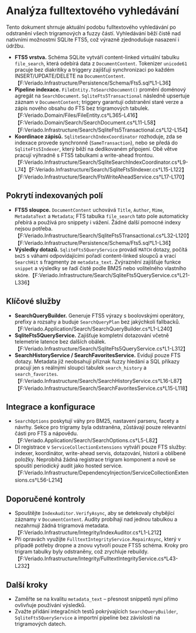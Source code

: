 # Analýza fulltextového vyhledávání

Tento dokument shrnuje aktuální podobu fulltextového vyhledávání po odstranění všech trigramových a fuzzy částí. Vyhledávání běží čistě nad nativními možnostmi SQLite FTS5, což výrazně zjednodušuje nasazení i údržbu.

- **FTS5 vrstva.** Schéma SQLite vytváří content-linked virtuální tabulku `file_search`, která odebírá data z `DocumentContent`. Tokenizer `unicode61` pracuje bez diakritiky a triggery zajišťují synchronizaci po každém INSERT/UPDATE/DELETE na `DocumentContent`.【F:Veriado.Infrastructure/Persistence/Schema/Fts5.sql†L1-L36】
- **Pipeline indexace.** `FileEntity.ToSearchDocument()` promění doménový agregát na `SearchDocument`. `SqliteFts5Transactional` následně upsertuje záznam v `DocumentContent`; triggery garantují odstranění staré verze a zápis nového obsahu do FTS bez trigramových tabulek.【F:Veriado.Domain/Files/FileEntity.cs†L365-L416】【F:Veriado.Domain/Search/SearchDocument.cs†L11-L58】【F:Veriado.Infrastructure/Search/SqliteFts5Transactional.cs†L12-L154】
- **Koordinace zápisů.** `SqliteSearchIndexCoordinator` rozhoduje, zda se indexace provede synchronně (`SameTransaction`), nebo se předá do `SqliteFts5Indexer`, který běží na dedikovaném připojení. Obě větve pracují výhradně s FTS5 tabulkami a write-ahead frontou.【F:Veriado.Infrastructure/Search/SqliteSearchIndexCoordinator.cs†L9-L74】【F:Veriado.Infrastructure/Search/SqliteFts5Indexer.cs†L15-L122】【F:Veriado.Infrastructure/Search/FtsWriteAheadService.cs†L17-L170】

## Pokrytí indexovaných polí
- **FTS5 sloupce.** `DocumentContent` uchovává `Title`, `Author`, `Mime`, `MetadataText` a `Metadata`; FTS tabulka `file_search` tato pole automaticky přebírá a používá pro snippety i vážení. Žádné další pomocné indexy nejsou potřeba.【F:Veriado.Infrastructure/Search/SqliteFts5Transactional.cs†L32-L120】【F:Veriado.Infrastructure/Persistence/Schema/Fts5.sql†L1-L36】
- **Výsledky dotazů.** `SqliteFts5QueryService` provádí `MATCH` dotazy, počítá `bm25` s váhami odpovídajícími pořadí content-linked sloupců a vrací `SearchHit` s fragmenty ze `metadata_text`. Zvýraznění zajišťuje funkce `snippet` a výsledky se řadí čistě podle BM25 nebo volitelného vlastního skóre.【F:Veriado.Infrastructure/Search/SqliteFts5QueryService.cs†L21-L336】

## Klíčové služby
- **SearchQueryBuilder.** Generuje FTS5 výrazy s boolovskými operátory, prefixy a rozsahy a buduje `SearchQueryPlan` bez jakýchkoli fallbacků.【F:Veriado.Application/Search/SearchQueryBuilder.cs†L1-L240】
- **SqliteFts5QueryService.** Zajišťuje kompletní dotazování včetně telemetrie latence bez dalších obálek.【F:Veriado.Infrastructure/Search/SqliteFts5QueryService.cs†L1-L312】
- **SearchHistoryService / SearchFavoritesService.** Evidují pouze FTS dotazy. Metadata již neobsahují příznak fuzzy hledání a SQL příkazy pracují jen s reálnými sloupci tabulek `search_history` a `search_favorites`.【F:Veriado.Infrastructure/Search/SearchHistoryService.cs†L16-L87】【F:Veriado.Infrastructure/Search/SearchFavoritesService.cs†L15-L118】

## Integrace a konfigurace
- `SearchOptions` poskytují váhy pro BM25, nastavení parseru, facety a návrhy. Sekce pro trigramy byla odstraněna, zůstávají pouze relevantní části pro FTS a nápovědu.【F:Veriado.Application/Search/SearchOptions.cs†L5-L82】
- DI registrace v `ServiceCollectionExtensions` vytváří pouze FTS služby: indexer, koordinátor, write-ahead servis, dotazování, historii a oblíbené položky. Neprobíhá žádná registrace trigram komponent a nově se spouští periodický audit jako hosted service.【F:Veriado.Infrastructure/DependencyInjection/ServiceCollectionExtensions.cs†L56-L214】

## Doporučené kontroly
- Spouštějte `IndexAuditor.VerifyAsync`, aby se detekovaly chybějící záznamy v `DocumentContent`. Audity probíhají nad jednou tabulkou a nezahrnují žádná trigramová metadata.【F:Veriado.Infrastructure/Integrity/IndexAuditor.cs†L1-L212】
- Při opravách využijte `FulltextIntegrityService.RepairAsync`, který v případě potřeby dropne a znovu vytvoří pouze FTS5 schéma. Kroky pro trigram tabulky byly odstraněny, což zrychluje rebuildy.【F:Veriado.Infrastructure/Integrity/FulltextIntegrityService.cs†L43-L232】

## Další kroky
- Zaměřte se na kvalitu `metadata_text` – přesnost snippetů nyní přímo ovlivňuje používání výsledků.
- Zvažte přidání integračních testů pokrývajících `SearchQueryBuilder`, `SqliteFts5QueryService` a importní pipeline bez závislosti na trigramových datech.
